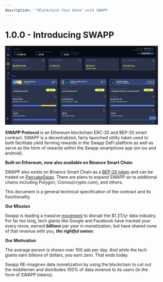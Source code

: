 ```yaml
---
description: '"Blockchain Your Data" with SWAPP'
---
```


# 1.0.0 - Introducing SWAPP



![](.gitbook/assets/screen-shot-2.jpg)

**SWAPP Protocol** is an Ethereum blockchain ERC-20 and BEP-20 smart contract. SWAPP is a decentralized, fairly launched utility token used to both facilitate yield farming rewards in the Swapp DeFi platform as well as serve as the form of rewards within the Swapp smartphone app \(on ios and android\).

**Built on Ethereum, now also available on Binance Smart Chain**

SWAPP also exists on Binance Smart Chain as a [BEP-20 token](https://bscscan.com/address/0x0efe961c733ff46ce34c56a73eba0c6a0e18e0f5) and can be traded on [PancakeSwap](https://pancakeswap.finance/swap?outputCurrency=0x0efe961c733ff46ce34c56a73eba0c6a0e18e0f5). There are plans to expand SWAPP on to additional chains including Polygon, Cronos\(crypto.com\), and others.

This document is a general technical specification of the contract and its functionality.

**Our Mission**

Swapp is leading a massive [movement](motivations-and-principles.md) to disrupt the $1.2T/yr data industry. For far too long, tech giants like Google and Facebook have tracked your every move, earned _**billions**_ per year in monetization, but have shared none of that revenue with you, _**the rightful owner.**_

**Our Motivation**

The average person is shown over 100 ads per day. And while the tech giants earn billions of dollars, you earn zero. That ends today.

Swapp RE-imagines data monetization by using the blockchain to cut out the middlemen and distributes 100% of data revenue to its users \(in the form of SWAPP tokens\).

